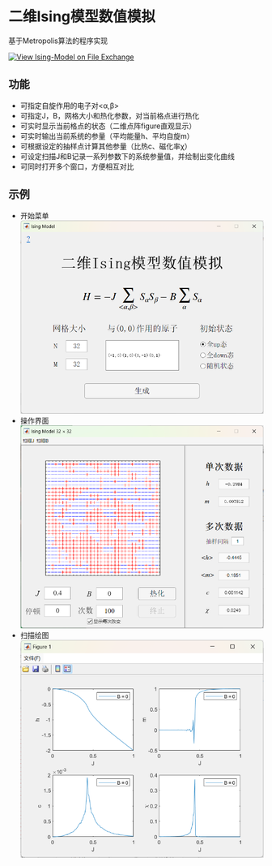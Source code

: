 # 二维Ising模型数值模拟
基于Metropolis算法的程序实现

[![View Ising-Model on File Exchange](https://www.mathworks.com/matlabcentral/images/matlab-file-exchange.svg)](https://ww2.mathworks.cn/matlabcentral/fileexchange/176263-ising-model)

## 功能
- 可指定自旋作用的电子对<α,β>
- 可指定J，B，网格大小和热化参数，对当前格点进行热化
- 可实时显示当前格点的状态（二维点阵figure直观显示）
- 可实时输出当前系统的参量（平均能量h、平均自旋m）
- 可根据设定的抽样点计算其他参量（比热c、磁化率χ）
- 可设定扫描J和B记录一系列参数下的系统参量值，并绘制出变化曲线
- 可同时打开多个窗口，方便相互对比

## 示例
- 开始菜单
![开始菜单](./img/1.png)
- 操作界面
![操作界面](./img/2.png)
- 扫描绘图
![扫描绘图](./img/3.png)